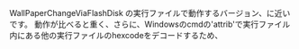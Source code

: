 WallPaperChangeViaFlashDisk の実行ファイルで動作するバージョン、に近いです。
動作が比べると重く、さらに、Windowsのcmdの'attrib'で実行ファイル内にある他の実行ファイルのhexcodeをデコードするため、

